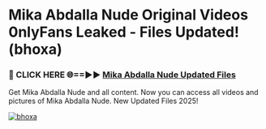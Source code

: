 # Mika Abdalla Nude Original Videos 0nlyFans Leaked - Files Updated! (bhoxa)

<h3>🔴 CLICK HERE 🌐==►► <a href="https://tinyurl.com/yrmya6cz" rel="nofollow">Mika Abdalla Nude Updated Files</a></h3>

Get Mika Abdalla Nude and all content. Now you can access all videos and pictures of Mika Abdalla Nude. New Updated Files 2025!

[![bhoxa](https://i.imgur.com/FMdXYCs.gif)](https://tinyurl.com/yrmya6cz)
